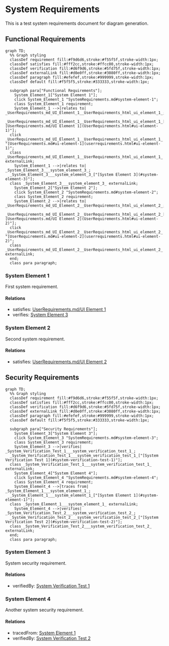 # System Requirements

This is a test system requirements document for diagram generation.

## Functional Requirements

```mermaid
graph TD;
  %% Graph styling
  classDef requirement fill:#f9d6d6,stroke:#f55f5f,stroke-width:1px;
  classDef satisfies fill:#fff2cc,stroke:#ffcc00,stroke-width:1px;
  classDef verification fill:#d6f9d6,stroke:#5fd75f,stroke-width:1px;
  classDef externalLink fill:#d0e0ff,stroke:#3080ff,stroke-width:1px;
  classDef paragraph fill:#efefef,stroke:#999999,stroke-width:1px;
  classDef default fill:#f5f5f5,stroke:#333333,stroke-width:1px;

  subgraph para["Functional Requirements"];
    System_Element_1["System Element 1"];
    click System_Element_1 "SystemRequirements.md#system-element-1";
    class System_Element_1 requirement;
    System_Element_1 -->|relates to| _UserRequirements_md_UI_Element_1__UserRequirements_html_ui_element_1_;
  _UserRequirements_md_UI_Element_1__UserRequirements_html_ui_element_1_["[UserRequirements.md/UI Element 1](UserRequirements.html#ui-element-1)"];
  click _UserRequirements_md_UI_Element_1__UserRequirements_html_ui_element_1_ "[UserRequirements.md#ui-element-1](userrequirements.html#ui-element-1)";
  class _UserRequirements_md_UI_Element_1__UserRequirements_html_ui_element_1_ externalLink;
    System_Element_1 -->|relates to| _System_Element_3___system_element_3_;
  _System_Element_3___system_element_3_["[System Element 3](#system-element-3)"];
  class _System_Element_3___system_element_3_ externalLink;
    System_Element_2["System Element 2"];
    click System_Element_2 "SystemRequirements.md#system-element-2";
    class System_Element_2 requirement;
    System_Element_2 -->|relates to| _UserRequirements_md_UI_Element_2__UserRequirements_html_ui_element_2_;
  _UserRequirements_md_UI_Element_2__UserRequirements_html_ui_element_2_["[UserRequirements.md/UI Element 2](UserRequirements.html#ui-element-2)"];
  click _UserRequirements_md_UI_Element_2__UserRequirements_html_ui_element_2_ "[UserRequirements.md#ui-element-2](userrequirements.html#ui-element-2)";
  class _UserRequirements_md_UI_Element_2__UserRequirements_html_ui_element_2_ externalLink;
  end;
  class para paragraph;
```


### System Element 1

First system requirement.

#### Relations
  * satisfies: [UserRequirements.md/UI Element 1](UserRequirements.html#ui-element-1)
  * verifies: [System Element 3](#system-element-3)

### System Element 2

Second system requirement.

#### Relations
  * satisfies: [UserRequirements.md/UI Element 2](UserRequirements.html#ui-element-2)

## Security Requirements

```mermaid
graph TD;
  %% Graph styling
  classDef requirement fill:#f9d6d6,stroke:#f55f5f,stroke-width:1px;
  classDef satisfies fill:#fff2cc,stroke:#ffcc00,stroke-width:1px;
  classDef verification fill:#d6f9d6,stroke:#5fd75f,stroke-width:1px;
  classDef externalLink fill:#d0e0ff,stroke:#3080ff,stroke-width:1px;
  classDef paragraph fill:#efefef,stroke:#999999,stroke-width:1px;
  classDef default fill:#f5f5f5,stroke:#333333,stroke-width:1px;

  subgraph para["Security Requirements"];
    System_Element_3["System Element 3"];
    click System_Element_3 "SystemRequirements.md#system-element-3";
    class System_Element_3 requirement;
    System_Element_3 -->|verifies| _System_Verification_Test_1___system_verification_test_1_;
  _System_Verification_Test_1___system_verification_test_1_["[System Verification Test 1](#system-verification-test-1)"];
  class _System_Verification_Test_1___system_verification_test_1_ externalLink;
    System_Element_4["System Element 4"];
    click System_Element_4 "SystemRequirements.md#system-element-4";
    class System_Element_4 requirement;
    System_Element_4 -->|traces from| _System_Element_1___system_element_1_;
  _System_Element_1___system_element_1_["[System Element 1](#system-element-1)"];
  class _System_Element_1___system_element_1_ externalLink;
    System_Element_4 -->|verifies| _System_Verification_Test_2___system_verification_test_2_;
  _System_Verification_Test_2___system_verification_test_2_["[System Verification Test 2](#system-verification-test-2)"];
  class _System_Verification_Test_2___system_verification_test_2_ externalLink;
  end;
  class para paragraph;
```


### System Element 3

System security requirement.

#### Relations
  * verifiedBy: [System Verification Test 1](#system-verification-test-1)

### System Element 4

Another system security requirement.

#### Relations
  * tracedFrom: [System Element 1](#system-element-1)
  * verifiedBy: [System Verification Test 2](#system-verification-test-2)